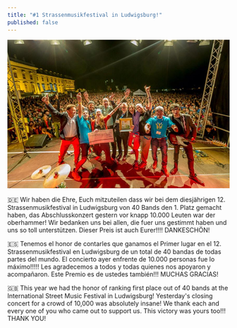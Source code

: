 ```yaml
---
title: "#1 Strassenmusikfestival in Ludwigsburg!"
published: false
---
```


![El Flecha Negra 1. Platz bei Straßenmusikfestival in Ludwigsburg](/img/news/smf-ludwigsburg-el-flecha-negra.jpg)

🇩🇪 Wir haben die Ehre, Euch mitzuteilen dass wir bei dem diesjährigen
12. Strassenmusikfestival in Ludwigsburg von 40 Bands den 1. Platz gemacht haben, das Abschlusskonzert gestern vor knapp 10.000 Leuten war der oberhammer! Wir bedanken uns bei allen, die fuer uns gestimmt haben und uns so toll unterstützen. Dieser Preis ist auch Eurer!!!! DANKESCHÖN!

🇪🇸 Tenemos el honor de contarles que ganamos el Primer lugar en el
12. Strassenmusikfestival en Ludwigsburg de un total de 40 bandas de todas partes del mundo. El concierto ayer enfrente de 10.000 personas fue lo máximo!!!!! Les agradecemos a todos y todas quienes nos apoyaron y acompañaron. Este Premio es de ustedes también!!! MUCHAS GRACIAS!

🇬🇧 This year we had the honor of ranking first place out of 40 bands at the International Street Music Festival in Ludwigsburg! Yesterday's closing concert for a crowd of 10,000 was absolutely insane! We thank each and every one of you who came out to support us. This victory was yours too!!! THANK YOU!
